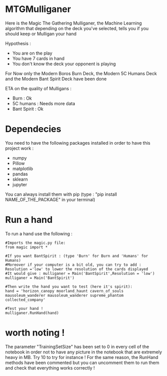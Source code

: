 # MTGMulliganer
Here is the Magic The Gathering Mulliganer, the Machine Learning algorithm that depending on the deck you've selected, tells you if you should keep or Mulligan your hand

Hypothesis : 

 * You are on the play
 * You have 7 cards in hand
 * You don't know the deck your opponent is playing

For Now only the Modern Boros Burn Deck, the Modern 5C Humans Deck and the Modern Bant Spirit Deck have been done

ETA on the quality of Mulligans :

  * Burn : Ok
  * 5C humans : Needs more data
  * Bant Spirit : Ok

# Dependecies

You need to have the following packages installed in order to have this project work :

 * numpy
 * Pillow
 * matplotlib
 * pandas
 * sklearn
 * jupyter
 
You can always install them with pip (type : "pip install NAME_OF_THE_PACKAGE" in your terminal) 

# Run a hand

To run a hand use the following :

```
#Imports the magic.py file:
from magic import *

#If you want BantSpirit : (type 'Burn' for Burn and 'Humans' for Humans)
#Moreover if your computer is a bit old, you can try to add : Resolution ='low' to lower the resolution of the cards displayed
#It would give : mulliganer = Main('BantSpirit',Resolution = 'low')
mulliganer = Main('BantSpirit')

#Then write the hand you want to test (here it's spirit):
hand = 'horizon_canopy moorland_haunt cavern_of_souls  mausoleum_wanderer mausoleum_wanderer supreme_phantom collected_company'

#Test your hand ! 
mulliganer.RunHand(hand)
```

# worth noting ! 

The parameter "TrainingSetSize" has been set to 0 in every cell of the notebook in order not to have any picture in the notebook that are extremely heavy in MB. Try 10 to try for instance !
For the same reason, the RunHand methods have been commented but you can uncomment them to run them and check that everything works correctly !
